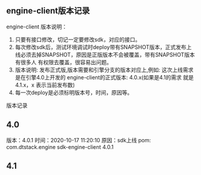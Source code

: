 ## engine-client版本记录

engine-client 版本说明：
   1. 只要有接口修改，切记一定要修改sdk，对应的接口。 
   2. 每次修改sdk后，测试环境调试时deploy带有SNAPSHOT版本，正式发布上线必须去掉SNAPSHOT，原因是正版版本不会被覆盖，带有SNAPSHOT版本有很多人
   有权限去覆盖，很容易出问题。
   3. 版本说明: 发布正式版,版本需要和引擎分支的版本对应上,例如: 这次上线需求是在引擎4.0上开发的 engine-client的正式版本: 
   <version>4.0.x</version>(如果是4.1的需求 就是<version>4.1.x</version>，x 表示当前发布数)
   4. 每一次deploy是必须标明版本号，时间，原因等。
   
版本记录
  
  4.0
--------------------------------------------------------

版本：4.0.1
时间：2020-10-17 11:20:10
原因：sdk上线
pom: 
<dependency>
  <groupId>com.dtstack.engine</groupId>
  <artifactId>sdk-engine-client</artifactId>
  <version>4.0.1</version>
</dependency>



  4.1 
--------------------------------------------------------





   